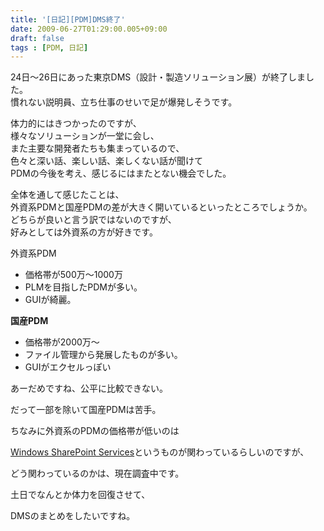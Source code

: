 ```yaml
---
title: '[日記][PDM]DMS終了'
date: 2009-06-27T01:29:00.005+09:00
draft: false
tags : [PDM, 日記]
---
```


24日～26日にあった東京DMS（設計・製造ソリューション展）が終了しました。  
慣れない説明員、立ち仕事のせいで足が爆発しそうです。  
  
体力的にはきつかったのですが、  
様々なソリューションが一堂に会し、  
また主要な開発者たちも集まっているので、  
色々と深い話、楽しい話、楽しくない話が聞けて  
PDMの今後を考え、感じるにはまたとない機会でした。  
  
全体を通して感じたことは、  
外資系PDMと国産PDMの差が大きく開いているといったところでしょうか。  
どちらが良いと言う訳ではないのですが、  
好みとしては外資系の方が好きです。  
  
外資系PDM  

*   価格帯が500万～1000万
*   PLMを目指したPDMが多い。
*   GUIが綺麗。

  
**国産PDM**  

*   価格帯が2000万～
*   ファイル管理から発展したものが多い。
*   GUIがエクセルっぽい

  

あーだめですね、公平に比較できない。

だって一部を除いて国産PDMは苦手。

  

ちなみに外資系のPDMの価格帯が低いのは

[Windows SharePoint Services](http://www.nikkeibp.co.jp/article/news/20090115/125185/)というものが関わっているらしいのですが、

どう関わっているのかは、現在調査中です。

  

土日でなんとか体力を回復させて、

DMSのまとめをしたいですね。